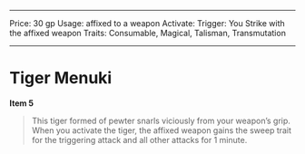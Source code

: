 
---
Price: 30 gp
Usage: affixed to a weapon
Activate: 
Trigger: You Strike with the affixed weapon
Traits: Consumable, Magical, Talisman, Transmutation

---

# Tiger Menuki

**Item 5**

> This tiger formed of pewter snarls viciously from your weapon’s grip. When you activate the tiger, the affixed weapon gains the sweep trait for the triggering attack and all other attacks for 1 minute.
